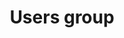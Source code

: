 ---
title: Users group
tags: ["users", "group", "community", "members", "team", "people", "organization"]
icon: users-group
svg: '<svg xmlns="http://www.w3.org/2000/svg" width="24" height="24" fill="none" viewBox="0 0 24 24" stroke-width="1.5" stroke-linecap="round" stroke-linejoin="round" stroke="currentColor"><path d="M17 19.5c0-1.657-2.239-3-5-3s-5 1.343-5 3m14-3c0-1.23-1.234-2.287-3-2.75M3 16.5c0-1.23 1.234-2.287 3-2.75m12-4.014a3 3 0 1 0-4-4.472M6 9.736a3 3 0 0 1 4-4.472m2 8.236a3 3 0 1 1 0-6 3 3 0 0 1 0 6Z"/></svg>'
---